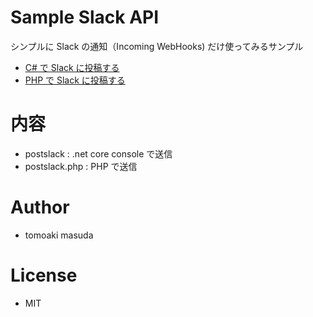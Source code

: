 # Sample Slack API

シンプルに Slack の通知（Incoming WebHooks) だけ使ってみるサンプル

- [C# で Slack に投稿する](http://www.moonmile.net/blog/archives/9117)
- [PHP で Slack に投稿する](http://www.moonmile.net/blog/archives/9160)

# 内容

- postslack : .net core console で送信
- postslack.php : PHP で送信

# Author 

- tomoaki masuda 

# License

- MIT


